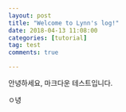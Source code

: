 ```yaml
---
layout: post
title: "Welcome to Lynn's log!"
date: 2018-04-13 11:08:00
categories: [tutorial]
tag: test
comments: true

---
```




안녕하세요, 마크다운 테스트입니다. 

ㅇ녕